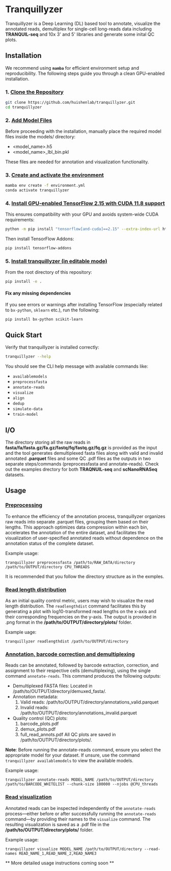 # Tranquillyzer

Tranquillyzer is a Deep Learning (DL) based tool to annotate, visualize the annotated reads, demultiplex for single-cell long-reads data including **TRANQUIL-seq** and 10x 3' and 5' libraries and generate some inital QC plots. 

## Installation

We recommend using **`mamba`** for efficient environment setup and reproducibility. The following steps guide you through a clean GPU-enabled installation.

### 1. <ins>Clone the Repository</ins>

```bash
git clone https://github.com/huishenlab/tranquillyzer.git
cd tranquillyzer
```

### 2. <ins>Add Model Files</ins>

Before proceeding with the installation, manually place the required model files inside the models/ directory:
* <model_name>.h5
* <model_name>_lbl_bin.pkl

These files are needed for annotation and visualization functionality.

### 3. <ins>Create and activate the environment</ins>

```bash
mamba env create -f environment.yml
conda activate tranquillyzer
```

### 4. <ins>Install GPU-enabled TensorFlow 2.15 with CUDA 11.8 support</ins>

This ensures compatibility with your GPU and avoids system-wide CUDA requirements:

```bash
python -m pip install "tensorflow[and-cuda]==2.15" --extra-index-url https://pypi.nvidia.com
```

Then install TensorFlow Addons:

```bash
pip install tensorflow-addons
```

### 5. <ins>Install tranquillyzer (in editable mode)</ins>

From the root directory of this repository:

```bash
pip install -e .
```

#### Fix any missing dependencies

If you see errors or warnings after installing TensorFlow (especially related to `bx-python`, `sklearn` etc.), run the following:

```bash
pip install bx-python scikit-learn
```

## Quick Start

Verify that tranquillyzer is installed correctly:

```bash
tranquillyzer --help
```

You should see the CLI help message with available commands like:

- `availablemodels`
- `preprocessfasta`
- `annotate-reads`
- `visualize`
- `align`
- `dedup`
- `simulate-data`
- `train-model`

## I/O

The directory storing all the raw reads in **fasta/fa/fasta.gz/fa.gz/fastq/fq/fastq.gz/fq.gz** is provided as the input and the tool generates demultiplexed fasta files along with valid and invalid annotated **.parquet** files and some QC .pdf files as the outputs in two separate steps/commands (preprocessfasta and annotate-reads). Check out the examples drectory for both **TRAQNUIL-seq** and **scNanoRNASeq** datasets.

## Usage

### <ins>Preprocessing</ins>

To enhance the efficiency of the annotation process, tranquillyzer organizes raw reads into separate .parquet files, grouping them based on their lengths. This approach optimizes data compression within each bin, accelerates the annotation of the entire dataset, and facilitates the visualization of user-specified annotated reads without dependence on the annotation status of the complete dataset.

Example usage:

```console
tranquillyzer preprocessfasta /path/to/RAW_DATA/directory /path/to/OUTPUT/directory CPU_THREADS
```
It is recommended that you follow the directory structure as in the exmples.

### <ins>Read length distribution</ins>

As an initial quality control metric, users may wish to visualize the read length distribution. The `readlengthdist` command facilitates this by generating a plot with log10-transformed read lengths on the x-axis and their corresponding frequencies on the y-axis. The output is provided in .png format in the **/path/to/OUTPUT/directory/plots/** folder.

Example uage:

```console
tranquillyzer readlengthdist /path/to/OUTPUT/directory
```

### <ins>Annotation, barcode correction and demultiplexing</ins>

Reads can be annotated, followed by barcode extraction, correction, and assignment to their respective cells (demultiplexing), using the single command `annotate-reads`. This command produces the following outputs:
* Demultiplexed FASTA files: Located in /path/to/OUTPUT/directory/demuxed_fasta/.
* Annotation metadata:
	1. Valid reads: /path/to/OUTPUT/directory/annotations_valid.parquet
    2. Invalid reads: /path/to/OUTPUT/directory/annotations_invalid.parquet
* Quality control (QC) plots:
    1. barcode_plots.pdf
    2. demux_plots.pdf
    3. full_read_annots.pdf
All QC plots are saved in /path/to/OUTPUT/directory/plots/.

**Note**: Before running the annotate-reads command, ensure you select the appropriate model for your dataset. If unsure, use the command `tranquillyzer availablemodels` to view the available models.

Example usage:

```console
tranquillyzer annotate-reads MODEL_NAME /path/to/OUTPUT/directory /path/to/BARCODE_WHITELIST --chunk-size 100000 --njobs @CPU_threads
```

### <ins>Read visualization</ins>

Annotated reads can be inspected independently of the `annotate-reads` process—either before or after successfully running the `annotate-reads` command—by providing their names to the `visualize` command. The resulting visualization is saved as a .pdf file in the **/path/to/OUTPUT/directory/plots/** folder.

Example usage:

```console
tranquillyzer visualize MODEL_NAME /path/to/OUTPUT/directory --read-names READ_NAME_1,READ_NAME_2,READ_NAME3
``` 



** More detailed usage instructions coming soon **
